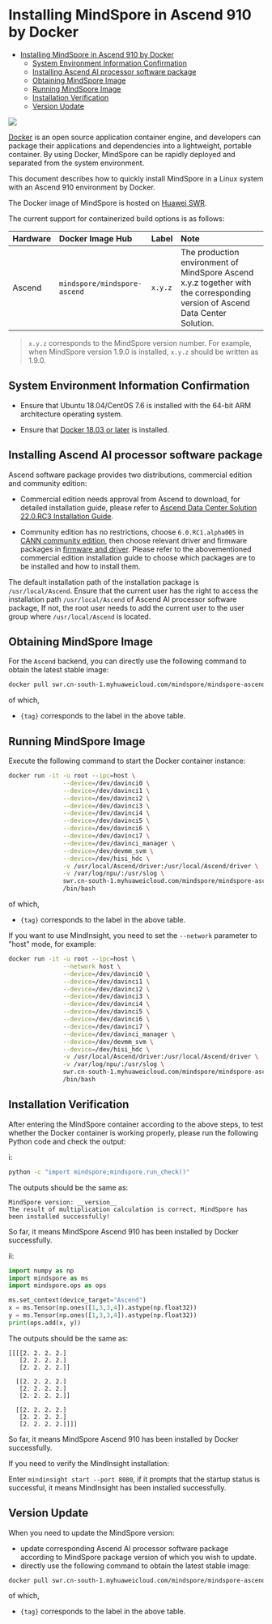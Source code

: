 # Installing MindSpore in Ascend 910 by Docker

<!-- TOC -->

- [Installing MindSpore in Ascend 910 by Docker](#installing-mindspore-in-ascend-910-by-docker)
    - [System Environment Information Confirmation](#system-environment-information-confirmation)
    - [Installing Ascend AI processor software package](#installing-ascend-ai-processor-software-package)
    - [Obtaining MindSpore Image](#obtaining-mindspore-image)
    - [Running MindSpore Image](#running-mindspore-image)
    - [Installation Verification](#installation-verification)
    - [Version Update](#version-update)

<!-- /TOC -->

<a href="https://gitee.com/mindspore/docs/blob/r1.9/install/mindspore_ascend_install_docker_en.md" target="_blank"><img src="https://mindspore-website.obs.cn-north-4.myhuaweicloud.com/website-images/r1.9/resource/_static/logo_source_en.png"></a>

[Docker](https://docs.docker.com/get-docker/) is an open source application container engine, and developers can package their applications and dependencies into a lightweight, portable container. By using Docker, MindSpore can be rapidly deployed and separated from the system environment.

This document describes how to quickly install MindSpore in a Linux system with an Ascend 910 environment by Docker.

The Docker image of MindSpore is hosted on [Huawei SWR](https://support.huaweicloud.com/swr/index.html).

The current support for containerized build options is as follows:

| Hardware   | Docker Image Hub                | Label                       | Note                                       |
| :----- | :------------------------ | :----------------------- | :--------------------------------------- |
| Ascend | `mindspore/mindspore-ascend` | `x.y.z` | The production environment of MindSpore Ascend x.y.z together with the corresponding version of Ascend Data Center Solution. |

> `x.y.z` corresponds to the MindSpore version number. For example, when MindSpore version 1.9.0 is installed, `x.y.z` should be written as 1.9.0.

## System Environment Information Confirmation

- Ensure that Ubuntu 18.04/CentOS 7.6 is installed with the 64-bit ARM architecture operating system.

- Ensure that [Docker 18.03 or later](https://docs.docker.com/get-docker/) is installed.

## Installing Ascend AI processor software package

Ascend software package provides two distributions, commercial edition and community edition:

- Commercial edition needs approval from Ascend to download, for detailed installation guide, please refer to [Ascend Data Center Solution 22.0.RC3 Installation Guide](https://support.huawei.com/enterprise/zh/doc/EDOC1100280094).

- Community edition has no restrictions, choose `6.0.RC1.alpha005` in [CANN community edition](https://www.hiascend.com/software/cann/community-history), then choose relevant driver and firmware packages in [firmware and driver](https://www.hiascend.com/hardware/firmware-drivers?tag=community). Please refer to the abovementioned commercial edition installation guide to choose which packages are to be installed and how to install them.

The default installation path of the installation package is `/usr/local/Ascend`. Ensure that the current user has the right to access the installation path `/usr/local/Ascend` of Ascend AI processor software package, If not, the root user needs to add the current user to the user group where `/usr/local/Ascend` is located.

## Obtaining MindSpore Image

For the `Ascend` backend, you can directly use the following command to obtain the latest stable image:

```bash
docker pull swr.cn-south-1.myhuaweicloud.com/mindspore/mindspore-ascend:{tag}
```

of which,

- `{tag}` corresponds to the label in the above table.

## Running MindSpore Image

Execute the following command to start the Docker container instance:

```bash
docker run -it -u root --ipc=host \
               --device=/dev/davinci0 \
               --device=/dev/davinci1 \
               --device=/dev/davinci2 \
               --device=/dev/davinci3 \
               --device=/dev/davinci4 \
               --device=/dev/davinci5 \
               --device=/dev/davinci6 \
               --device=/dev/davinci7 \
               --device=/dev/davinci_manager \
               --device=/dev/devmm_svm \
               --device=/dev/hisi_hdc \
               -v /usr/local/Ascend/driver:/usr/local/Ascend/driver \
               -v /var/log/npu/:/usr/slog \
               swr.cn-south-1.myhuaweicloud.com/mindspore/mindspore-ascend:{tag} \
               /bin/bash
```

of which,

- `{tag}` corresponds to the label in the above table.

If you want to use MindInsight, you need to set the `--network` parameter to "host" mode, for example:

```bash
docker run -it -u root --ipc=host \
               --network host \
               --device=/dev/davinci0 \
               --device=/dev/davinci1 \
               --device=/dev/davinci2 \
               --device=/dev/davinci3 \
               --device=/dev/davinci4 \
               --device=/dev/davinci5 \
               --device=/dev/davinci6 \
               --device=/dev/davinci7 \
               --device=/dev/davinci_manager \
               --device=/dev/devmm_svm \
               --device=/dev/hisi_hdc \
               -v /usr/local/Ascend/driver:/usr/local/Ascend/driver \
               -v /var/log/npu/:/usr/slog \
               swr.cn-south-1.myhuaweicloud.com/mindspore/mindspore-ascend:{tag} \
               /bin/bash
```

## Installation Verification

After entering the MindSpore container according to the above steps, to test whether the Docker container is working properly, please run the following Python code and check the output:

i:

```bash
python -c "import mindspore;mindspore.run_check()"
```

The outputs should be the same as:

```text
MindSpore version: __version__
The result of multiplication calculation is correct, MindSpore has been installed successfully!
```

So far, it means MindSpore Ascend 910 has been installed by Docker successfully.

ii:

```python
import numpy as np
import mindspore as ms
import mindspore.ops as ops

ms.set_context(device_target="Ascend")
x = ms.Tensor(np.ones([1,3,3,4]).astype(np.float32))
y = ms.Tensor(np.ones([1,3,3,4]).astype(np.float32))
print(ops.add(x, y))
```

The outputs should be the same as:

```text
[[[[2. 2. 2. 2.]
   [2. 2. 2. 2.]
   [2. 2. 2. 2.]]

  [[2. 2. 2. 2.]
   [2. 2. 2. 2.]
   [2. 2. 2. 2.]]

  [[2. 2. 2. 2.]
   [2. 2. 2. 2.]
   [2. 2. 2. 2.]]]]
```

So far, it means MindSpore Ascend 910 has been installed by Docker successfully.

If you need to verify the MindInsight installation:

Enter ```mindinsight start --port 8080```, if it prompts that the startup status is successful, it means MindInsight has been installed successfully.

## Version Update

When you need to update the MindSpore version:

- update corresponding Ascend AI processor software package according to MindSpore package version of which you wish to update.
- directly use the following command to obtain the latest stable image:

```bash
docker pull swr.cn-south-1.myhuaweicloud.com/mindspore/mindspore-ascend:{tag}
```

of which,

- `{tag}` corresponds to the label in the above table.
